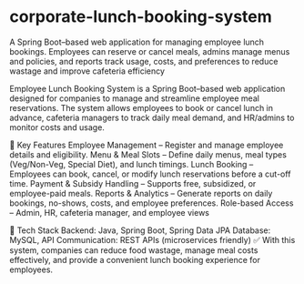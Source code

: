 # corporate-lunch-booking-system
A Spring Boot–based web application for managing employee lunch bookings. Employees can reserve or cancel meals, admins manage menus and policies, and reports track usage, costs, and preferences to reduce wastage and improve cafeteria efficiency

Employee Lunch Booking System is a Spring Boot–based web application designed for companies to manage and streamline employee meal reservations. The system allows employees to book or cancel lunch in advance, cafeteria managers to track daily meal demand, and HR/admins to monitor costs and usage.

🔹 Key Features
Employee Management – Register and manage employee details and eligibility.
Menu & Meal Slots – Define daily menus, meal types (Veg/Non-Veg, Special Diet), and lunch timings.
Lunch Booking – Employees can book, cancel, or modify lunch reservations before a cut-off time.
Payment & Subsidy Handling – Supports free, subsidized, or employee-paid meals.
Reports & Analytics – Generate reports on daily bookings, no-shows, costs, and employee preferences.
Role-based Access – Admin, HR, cafeteria manager, and employee views

🔹 Tech Stack
Backend: Java, Spring Boot, Spring Data JPA
Database: MySQL,
API Communication: REST APIs (microservices friendly)
✅ With this system, companies can reduce food wastage, manage meal costs effectively, and provide a convenient lunch booking experience for employees.
